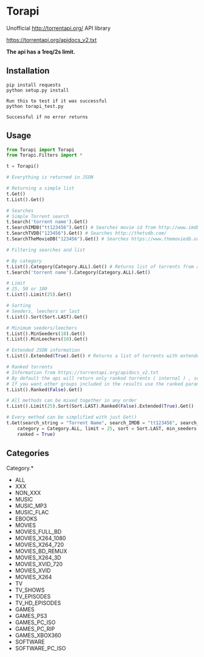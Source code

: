 Torapi
============

Unofficial http://torrentapi.org/ API library

https://torrentapi.org/apidocs_v2.txt

**The api has a 1req/2s limit.**

Installation
------------

```
pip install requests
python setup.py install

Run this to test if it was successful
python torapi_test.py

Successful if no error returns
```

Usage
------------

```python
from Torapi import Torapi
from Torapi.Filters import *

t = Torapi()

# Everything is returned in JSON

# Returning a simple list
t.Get()
t.List().Get()

# Searches
# Simple Torrent search
t.Search('torrent name').Get()
t.SearchIMDB("tt123456").Get() # Searches movie id from http://www.imdb.com/
t.SearchTVDB("123456").Get() # Searches http://thetvdb.com/
t.SearchTheMovieDB("123456").Get() # Searches https://www.themoviedb.org/

# Filtering searches and list

# By category
t.List().Category(Category.ALL).Get() # Returns list of torrents from a category (More categories below)
t.Search('torrent name').Category(Category.ALL).Get()

# Limit
# 25, 50 or 100
t.List().Limit(25).Get() 

# Sorting
# Seeders, leechers or last
t.List().Sort(Sort.LAST).Get()

# Minimum seeders/leechers
t.List().MinSeeders(10).Get()
t.List().MinLeechers(10).Get()

# Extended JSON information
t.List().Extended(True).Get() # Returns a list of torrents with extended information

# Ranked torrents
# Information from https://torrentapi.org/apidocs_v2.txt
# By default the api will return only ranked torrents ( internal ) , scene releases + -rarbg releases + -rartv releases.
# If you want other groups included in the results use the ranked parameter with a value of 0 to get them included.
t.List().Ranked(False).Get()

# All methods can be mixed together in any order
t.List().Limit(25).Sort(Sort.LAST).Ranked(False).Extended(True).Get()

# Every method can be simplified with just Get()
t.Get(search_string = "Torrent Name", search_IMDB = "tt123456", search_TVDB = "123456", search_moviedb = "123456", 
	category = Category.ALL, limit = 25, sort = Sort.LAST, min_seeders = 10, min_leechers = 10, extended = False, 
	ranked = True)
```

Categories
------------

Category.*

* ALL
* XXX
* NON_XXX
* MUSIC
* MUSIC_MP3
* MUSIC_FLAC
* EBOOKS
* MOVIES
* MOVIES_FULL_BD
* MOVIES_X264_1080
* MOVIES_X264_720
* MOVIES_BD_REMUX
* MOVIES_X264_3D
* MOVIES_XVID_720
* MOVIES_XVID
* MOVIES_X264
* TV
* TV_SHOWS
* TV_EPISODES
* TV_HD_EPISODES
* GAMES
* GAMES_PS3
* GAMES_PC_ISO
* GAMES_PC_RIP
* GAMES_XBOX360
* SOFTWARE
* SOFTWARE_PC_ISO
```

